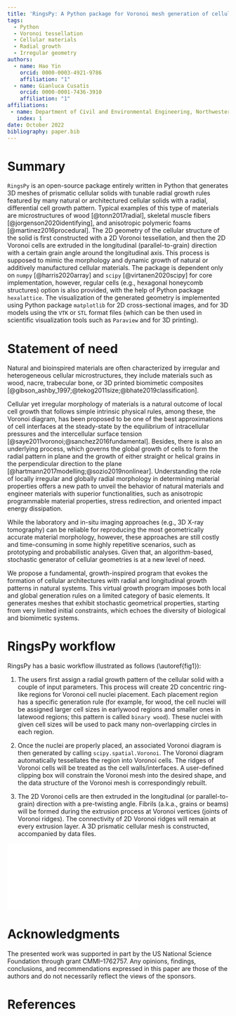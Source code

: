 ```yaml
---
title: 'RingsPy: A Python package for Voronoi mesh generation of cellular solids with radial growth pattern'
tags:
  - Python 
  - Voronoi tessellation 
  - Cellular materials
  - Radial growth 
  - Irregular geometry
authors:
  - name: Hao Yin
    orcid: 0000-0003-4921-9786
    affiliation: "1"
  - name: Gianluca Cusatis
    orcid: 0000-0001-7436-3910
    affiliation: "1"
affiliations:
 - name: Department of Civil and Environmental Engineering, Northwestern University, Evanston, Illinois, USA
   index: 1
date: October 2022
bibliography: paper.bib
---
```


# Summary

``RingsPy`` is an open-source package entirely written in Python that generates 3D meshes of prismatic cellular solids with tunable radial growth rules featured by many natural or architectured cellular solids with a radial, differential cell growth pattern. Typical examples of this type of materials are microstructures of wood [@tonn2017radial], skeletal muscle fibers [@jorgenson2020identifying], and anisotropic polymeric foams [@martinez2016procedural]. The 2D geometry of the cellular structure of the solid is first constructed with a 2D Voronoi tessellation, and then the 2D Voronoi cells are extruded in the longitudinal (parallel-to-grain) direction with a certain grain angle around the longitudinal axis. This process is supposed to mimic the morphology and dynamic growth of natural or additively manufactured cellular materials.
The package is dependent only on ``numpy`` [@harris2020array] and ``scipy`` [@virtanen2020scipy] for core implementation, however, regular cells (e.g., hexagonal honeycomb structures) option is also provided, with the help of Python package ``hexalattice``. The visualization of the generated geometry is implemented using Python package ``matplotlib`` for 2D cross-sectional images, and for 3D models using the ``VTK`` or ``STL`` format files (which can be then used in scientific visualization tools such as ``Paraview`` and for 3D printing).

# Statement of need

Natural and bioinspired materials are often characterized by irregular and heterogeneous cellular microstructures, they include materials such as wood, nacre, trabecular bone, or 3D printed biomimetic composites [@gibson_ashby_1997;@tekog2011size;@bhate2019classification].

Cellular yet irregular morphology of materials is a natural outcome of local cell growth that follows simple intrinsic physical rules, among these, the Voronoi diagram, has been proposed to be one of the best approximations of cell interfaces at the steady-state by the equilibrium of intracellular pressures and the intercellular surface tension [@saye2011voronoi;@sanchez2016fundamental]. Besides, there is also an underlying process, which governs the global growth of cells to form the radial pattern in plane and the growth of either straight or helical grains in the perpendicular direction to the plane [@hartmann2017modelling;@sozio2019nonlinear]. Understanding the role of locally irregular and globally radial morphology in determining material properties offers a new path to unveil the behavior of natural materials and engineer materials with superior functionalities, such as anisotropic programmable material properties, stress redirection, and oriented impact energy dissipation. 

While the laboratory and in-situ imaging approaches (e.g., 3D X-ray tomography) can be reliable for reproducing the most geometrically accurate material morphology, however, these approaches are still costly and time-consuming in some highly repetitive scenarios, such as prototyping and probabilistic analyses. Given that, an algorithm-based, stochastic generator of cellular geometries is at a new level of need. 

We propose a fundamental, growth-inspired program that evokes the formation of cellular architectures with radial and longitudinal growth patterns in natural systems. This virtual growth program imposes both local and global generation rules on a limited category of basic elements. It generates meshes that exhibit stochastic geometrical properties, starting from very limited initial constraints, which echoes the diversity of biological and biomimetic systems. 

# RingsPy workflow

RingsPy has a basic workflow illustrated as follows (\autoref{fig1}):

1. The users first assign a radial growth pattern of the cellular solid with a couple of input parameters. This process will create 2D concentric ring-like regions for Voronoi cell nuclei placement. Each placement region has a specific generation rule (for example, for wood, the cell nuclei will be assigned larger cell sizes in earlywood regions and smaller ones in latewood regions; this pattern is called ``binary wood``). These nuclei with given cell sizes will be used to pack many non-overlapping circles in each region.

2. Once the nuclei are properly placed, an associated Voronoi diagram is then generated by calling ``scipy.spatial.Voronoi``. The Voronoi diagram automatically tessellates the region into Voronoi cells. The ridges of Voronoi cells will be treated as the cell walls/interfaces. A user-defined clipping box will constrain the Voronoi mesh into the desired shape, and the data structure of the Voronoi mesh is correspondingly rebuilt.

3. The 2D Voronoi cells are then extruded in the longitudinal (or parallel-to-grain) direction with a pre-twisting angle. Fibrils (a.k.a., grains or beams) will be formed during the extrusion process at Voronoi vertices (joints of Voronoi ridges). The connectivity of 2D Voronoi ridges will remain at every extrusion layer. A 3D prismatic cellular mesh is constructed, accompanied by data files.

![Pipeline of RingsPy - an example of the microstructure generation of a cubic spruce wood specimen: a) cell nuclei of a spruce wood log are firstly generated by a ``binary wood`` (abrupt earlywood-latewood transition) radial growth rule, b) cell nuclei are used as Voronoi sites to the generate the Voronoi diagram, and the geometric boundaries (clipping box) for a cubic specimen then cut and trim Voronoi diagram into the desired shape, c) 2D Voronoi cells are then extruded in the longitudinal direction to form the 3D prismatic cellular geometry, 3D meshes are constructed, they can be used for volumetric rendering of the cubic specimen in ``Paraview``, the color map shows the thicknesses of cell walls/interfaces, and d) the 3D meshes can be used for other purposes, such as mechanical strength analysis, the color map shows the simulation results of cell wall crack openings associated with the mechanical tensile tests of the specimen\label{fig1}](fig1.pdf)

# Acknowledgments

The presented work was supported in part by the US National
Science Foundation through grant CMMI–1762757. Any opinions,
findings, conclusions, and recommendations expressed in this
paper are those of the authors and do not necessarily reflect the views of the sponsors.

# References
